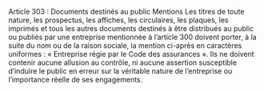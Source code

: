 Article 303 : Documents destinés au public Mentions
Les titres de toute nature, les prospectus, les affiches, les circulaires, les plaques, les imprimés et tous les autres documents destinés à être distribués au public ou publiés par une entreprise mentionnée à l’article 300 doivent porter, à la suite du nom ou de la raison sociale, la mention ci-après en caractères uniformes : « Entreprise régie par le Code des assurances ». Ils ne doivent contenir aucune allusion au contrôle, ni aucune assertion susceptible d’induire le public en erreur sur la véritable nature de l’entreprise ou l’importance réelle de ses engagements.